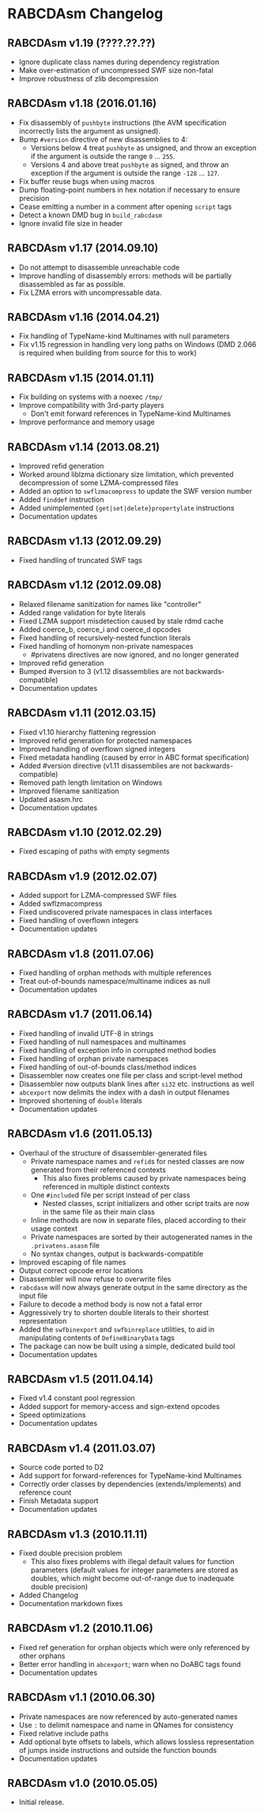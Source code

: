 RABCDAsm Changelog
==================

RABCDAsm v1.19 (????.??.??)
---------------------------

 * Ignore duplicate class names during dependency registration
 * Make over-estimation of uncompressed SWF size non-fatal
 * Improve robustness of zlib decompression

RABCDAsm v1.18 (2016.01.16)
---------------------------

 * Fix disassembly of `pushbyte` instructions (the AVM specification 
   incorrectly lists the argument as unsigned).
 * Bump `#version` directive of new disassemblies to 4:
   - Versions below 4 treat `pushbyte` as unsigned, and throw an exception if 
     the argument is outside the range `0` ... `255`.
   - Versions 4 and above treat `pushbyte` as signed, and throw an exception 
     if the argument is outside the range `-128` ... `127`.
 * Fix buffer reuse bugs when using macros
 * Dump floating-point numbers in hex notation if necessary to ensure precision
 * Cease emitting a number in a comment after opening `script` tags
 * Detect a known DMD bug in `build_rabcdasm`
 * Ignore invalid file size in header

RABCDAsm v1.17 (2014.09.10)
---------------------------

 * Do not attempt to disassemble unreachable code
 * Improve handling of disassembly errors:
   methods will be partially disassembled as far as possible.
 * Fix LZMA errors with uncompressable data.

RABCDAsm v1.16 (2014.04.21)
---------------------------

 * Fix handling of TypeName-kind Multinames with null parameters
 * Fix v1.15 regression in handling very long paths on Windows
   (DMD 2.066 is required when building from source for this to work)

RABCDAsm v1.15 (2014.01.11)
---------------------------

 * Fix building on systems with a noexec `/tmp/`
 * Improve compatibility with 3rd-party players
   * Don't emit forward references in TypeName-kind Multinames
 * Improve performance and memory usage

RABCDAsm v1.14 (2013.08.21)
---------------------------

 * Improved refid generation
 * Worked around liblzma dictionary size limitation, which prevented 
   decompression of some LZMA-compressed files
 * Added an option to `swflzmacompress` to update the SWF version number
 * Added `finddef` instruction
 * Added unimplemented `{get|set|delete}propertylate` instructions
 * Documentation updates

RABCDAsm v1.13 (2012.09.29)
---------------------------

 * Fixed handling of truncated SWF tags

RABCDAsm v1.12 (2012.09.08)
---------------------------

 * Relaxed filename sanitization for names like "controller"
 * Added range validation for byte literals
 * Fixed LZMA support misdetection caused by stale rdmd cache
 * Added coerce_b, coerce_i and coerce_d opcodes
 * Fixed handling of recursively-nested function literals
 * Fixed handling of homonym non-private namespaces
   * #privatens directives are now ignored, and no longer generated
 * Improved refid generation
 * Bumped #version to 3 (v1.12 disassemblies are not backwards-compatible)
 * Documentation updates

RABCDAsm v1.11 (2012.03.15)
---------------------------

 * Fixed v1.10 hierarchy flattening regression
 * Improved refid generation for protected namespaces
 * Improved handling of overflown signed integers
 * Fixed metadata handling (caused by error in ABC format specification)
 * Added #version directive (v1.11 disassemblies are not backwards-compatible)
 * Removed path length limitation on Windows
 * Improved filename sanitization
 * Updated asasm.hrc
 * Documentation updates

RABCDAsm v1.10 (2012.02.29)
---------------------------

 * Fixed escaping of paths with empty segments

RABCDAsm v1.9 (2012.02.07)
--------------------------

 * Added support for LZMA-compressed SWF files
 * Added swflzmacompress
 * Fixed undiscovered private namespaces in class interfaces
 * Fixed handling of overflown integers
 * Documentation updates

RABCDAsm v1.8 (2011.07.06)
--------------------------

 * Fixed handling of orphan methods with multiple references
 * Treat out-of-bounds namespace/multiname indices as null
 * Documentation updates

RABCDAsm v1.7 (2011.06.14)
--------------------------

 * Fixed handling of invalid UTF-8 in strings
 * Fixed handling of null namespaces and multinames
 * Fixed handling of exception info in corrupted method bodies
 * Fixed handling of orphan private namespaces
 * Fixed handling of out-of-bounds class/method indices
 * Disassembler now creates one file per class and script-level method
 * Disassembler now outputs blank lines after `si32` etc. instructions as well
 * `abcexport` now delimits the index with a dash in output filenames
 * Improved shortening of `double` literals
 * Documentation updates

RABCDAsm v1.6 (2011.05.13)
--------------------------

 * Overhaul of the structure of disassembler-generated files
   * Private namespace names and `refid`s for nested classes are now generated 
     from their referenced contexts
     * This also fixes problems caused by private namespaces being referenced 
       in multiple distinct contexts
   * One `#include`d file per script instead of per class
     * Nested classes, script initializers and other script traits are now in 
       the same file as their main class
   * Inline methods are now in separate files, placed according to their usage 
     context
   * Private namespaces are sorted by their autogenerated names in the 
     `.privatens.asasm` file
   * No syntax changes, output is backwards-compatible
 * Improved escaping of file names
 * Output correct opcode error locations
 * Disassembler will now refuse to overwrite files
 * `rabcdasm` will now always generate output in the same directory as the 
   input file
 * Failure to decode a method body is now not a fatal error
 * Aggressively try to shorten double literals to their shortest representation
 * Added the `swfbinexport` and `swfbinreplace` utilities, to aid in 
   manipulating contents of `DefineBinaryData` tags
 * The package can now be built using a simple, dedicated build tool
 * Documentation updates

RABCDAsm v1.5 (2011.04.14)
--------------------------

 * Fixed v1.4 constant pool regression
 * Added support for memory-access and sign-extend opcodes
 * Speed optimizations
 * Documentation updates

RABCDAsm v1.4 (2011.03.07)
--------------------------

 * Source code ported to D2
 * Add support for forward-references for TypeName-kind Multinames
 * Correctly order classes by dependencies (extends/implements) and reference 
   count
 * Finish Metadata support
 * Documentation updates

RABCDAsm v1.3 (2010.11.11)
--------------------------

 * Fixed double precision problem
   * This also fixes problems with illegal default values for function 
     parameters (default values for integer parameters are stored as doubles, 
     which might become out-of-range due to inadequate double precision)
 * Added Changelog
 * Documentation markdown fixes

RABCDAsm v1.2 (2010.11.06)
--------------------------

 * Fixed ref generation for orphan objects which were only referenced by other 
   orphans
 * Better error handling in `abcexport`; warn when no DoABC tags found
 * Documentation updates

RABCDAsm v1.1 (2010.06.30)
--------------------------

 * Private namespaces are now referenced by auto-generated names
 * Use `:` to delimit namespace and name in QNames for consistency
 * Fixed relative include paths
 * Add optional byte offsets to labels, which allows lossless representation 
   of jumps inside instructions and outside the function bounds
 * Documentation updates

RABCDAsm v1.0 (2010.05.05)
--------------------------

 * Initial release.
